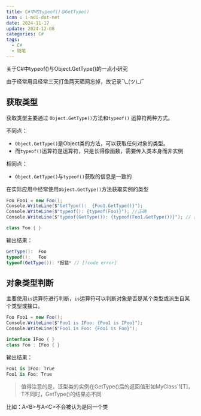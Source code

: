 ```yaml
---
title: C#中的typeof()与GetType()
icon : i-mdi-dot-net
date: 2024-11-17
update: 2024-12-08
categories: C#
tags:
  - C#
  - 随笔
---
```


关于C#中typeof()与Object.GetType()的一点小研究

由于经常用且经常三天打鱼两天晒网忘掉，故记录¯\\\_(ツ)_/¯

<!-- more -->

## 获取类型

获取类型主要通过 `Object.GetType()`方法和`typeof()` 运算符两种方式。

不同点：

- `Object.GetType()`是Object类的方法，可以获取任何对象的类型。
- 而`typeof()`运算符是运算符，只是长得像函数，需要传入类本身而非实例

相同点：

- `Object.GetType()`与`typeof()`获取的信息是一致的

在实际应用中经常使用`Object.GetType()`方法获取实例的类型

```csharp
Foo Foo1 = new Foo();
Console.WriteLine($"GetType():  {Foo1.GetType()}");
Console.WriteLine($"typeof(): {typeof(Foo)}"); //正确
Console.WriteLine($"typeof(GetType()): {typeof(Foo1.GetType())}"); // [!code error]

class Foo { }

```

输出结果：

```csharp
GetType():  Foo
typeof():   Foo
typeof(GetType()): *报错* // [!code error]

```

## 对象类型判断

主要使用`is`运算符进行判断，`is`运算符可以判断对象是否是某个类型或派生自某个类型或接口。

```csharp
Foo Foo1 = new Foo();
Console.WriteLine($"Foo1 is IFoo: {Foo1 is IFoo}");
Console.WriteLine($"Foo1 is Foo: {Foo1 is Foo}");

interface IFoo { }
class Foo : IFoo { }
```

输出结果：

```csharp
Foo1 is IFoo: True
Foo1 is Foo: True
```

> 值得注意的是，泛型类的实例在GetType()后的返回值形如MyClass`1\[T]，T不同时，GetType()的结果亦不同

比如：A\<B>与A\<C>不会被认为是同一个类
